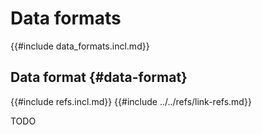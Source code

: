 # Data formats

{{#include data_formats.incl.md}}

## Data format {#data-format}

{{#include refs.incl.md}}
{{#include ../../refs/link-refs.md}}

<div class="hidden">
TODO
</div>
